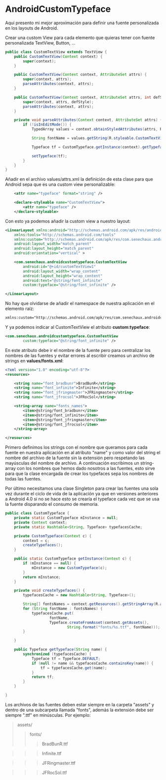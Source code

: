 AndroidCustomTypeface
=====================

Aquí presento mi mejor aproximación para definir una fuente personalizada en los layouts de Android.

Crear una custom View para cada elemento que quieras tener con fuente personalizada TextView, Button, ...

```java
public class CustomTextView extends TextView {
    public CustomTextView(Context context) {
		super(context);
	}

	public CustomTextView(Context context, AttributeSet attrs) {
		super(context, attrs);
		parseAttributes(context, attrs);
	}

	public CustomTextView(Context context, AttributeSet attrs, int defStyle) {
		super(context, attrs, defStyle);
		parseAttributes(context, attrs);
	}

	private void parseAttributes(Context context, AttributeSet attrs) {
		if (!isInEditMode()) {
			TypedArray values = context.obtainStyledAttributes(attrs, R.styleable.CustomTextView);

			String fontName = values.getString(R.styleable.CustomTextView_typeface);

			Typeface tf = CustomTypeface.getInstance(context).getTypeface(fontName);

			setTypeface(tf);
		}
	}
}
```

Añadir en el archivo values/attrs.xml la definición de esta clase para que Android sepa que es una custom view personalizable:
```xml
    <attr name="typeface" format="string" />

    <declare-styleable name="CustomTextView">
        <attr name="typeface" />
    </declare-styleable>
```

Con esto ya podemos añadir la custom view a nuestro layout:
```xml
<LinearLayout xmlns:android="http://schemas.android.com/apk/res/android"
    xmlns:tools="http://schemas.android.com/tools"
    xmlns:custom="http://schemas.android.com/apk/res/com.senechaux.androidcustomtypeface"
    android:layout_width="match_parent"
    android:layout_height="match_parent"
    android:orientation="vertical" >

    <com.senechaux.androidcustomtypeface.CustomTextView
        android:id="@+id/customTextView1"
        android:layout_width="wrap_content"
        android:layout_height="wrap_content"
        android:text="@string/font_infinite"
        custom:typeface="@string/font_infinite" />

</LinearLayout>
```

No hay que olvidarse de añadir el namespace de nuestra aplicación en el elemento raíz: 
```xml
xmlns:custom="http://schemas.android.com/apk/res/com.senechaux.androidcustomtypeface"
```

Y ya podemos indicar al CustomTextView el atributo **custom:typeface**:
```xml
<com.senechaux.androidcustomtypeface.CustomTextView
        custom:typeface="@string/font_infinite" />
```

En este atributo debe ir el nombre de la fuente pero para centralizar los nombres de las fuentes y evitar errores al escribir creamos un archivo de strings en **values/fonts.xml**:
```xml
<?xml version="1.0" encoding="utf-8"?>
<resources>

    <string name="font_bradbunr">BradBunR</string>
    <string name="font_infinite">Infinite</string>
    <string name="font_jfringmaster">JFRingmaster</string>
    <string name="font_jfrocsol">JFRocSol</string>

    <string-array name="fonts_names">
        <item>@string/font_bradbunr</item>
        <item>@string/font_infinite</item>
        <item>@string/font_jfringmaster</item>
        <item>@string/font_jfrocsol</item>
    </string-array>

</resources>
```

Primero definimos los strings con el nombre que queramos para cada fuente en nuestra aplicación en al atributo "name" y como valor del string el nombre del archivo de la fuente sin la extensión pero respetando las mayúsculas del nombre de archivo.
A continuación escribimos un string-array con los nombres que hemos dado nosotros a las fuentes, esto sirve para que la clase encargada de crear los typefaces sepa los nombres de todas las fuentes.

Por último necesitamos una clase Singleton para crear las fuentes una sola vez durante el ciclo de vida de la aplicación ya que en versiones anteriores a Android 4.0 si no se hace esto se crearía el typeface cada vez que se usa la fuente disparando el consumo de memoria.
```java
public class CustomTypeface {
	private static CustomTypeface mInstance = null;
	private Context context;
	private static Hashtable<String, Typeface> typefacesCache;

	private CustomTypeface(Context c) {
		context = c;
		createTypefaces();
	}

	public static CustomTypeface getInstance(Context c) {
		if (mInstance == null) {
			mInstance = new CustomTypeface(c);
		}
		return mInstance;
	}

	private void createTypefaces() {
		typefacesCache = new Hashtable<String, Typeface>();

		String[] fontsNames = context.getResources().getStringArray(R.array.fonts_names);
		for (String fontName : fontsNames) {
			typefacesCache.put(
					fontName,
					Typeface.createFromAsset(context.getAssets(),
							String.format("fonts/%s.ttf", fontName)));
		}

	}

	public Typeface getTypeface(String name) {
		synchronized (typefacesCache) {
			Typeface tf = Typeface.DEFAULT;
			if (null != name && typefacesCache.containsKey(name)) {
				tf = typefacesCache.get(name);
			}
			return tf;
		}
	}

}
```

Los archivos de las fuentes deben estar siempre en la carpeta "assets" y dentro de una subcarpeta llamada "fonts", además la extensión debe ser siempre ".ttf" en minúsculas. Por ejemplo:

>assets/
>>  fonts/
>>>    BradBunR.ttf

>>>    Infinite.ttf

>>>    JFRingmaster.ttf

>>>    JFRocSol.ttf
